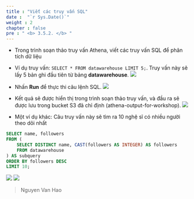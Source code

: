 ```yaml
---
title : "Viết các truy vấn SQL"
date :  "`r Sys.Date()`" 
weight : 2 
chapter : false
pre : " <b> 3.5.2. </b> "
---
```

- Trong trình soạn thảo truy vấn Athena, viết các truy vấn SQL để phân tích dữ liệu
- Ví dụ truy vấn: `SELECT * FROM datawarehouse LIMIT 5;`. Truy vấn này sẽ lấy 5 bản ghi đầu tiên từ bảng **datawarehouse**.
![](/images/3.implementation/3.5.query-data-with-aws-athena/3.5.2.write-sql-queries/write_query.png)

- Nhấn **Run** để thực thi câu lệnh SQL.
![](/images/3.implementation/3.5.query-data-with-aws-athena/3.5.2.write-sql-queries/run_query_result.png)

- Kết quả sẽ được hiển thị trong trình soạn thảo truy vấn, và đầu ra sẽ được lưu trong bucket S3 đã chỉ định (athena-output-for-workshop).
![](/images/3.implementation/3.5.query-data-with-aws-athena/3.5.2.write-sql-queries/output_saved_at_s3.png)

- Một ví dụ khác: Câu truy vấn này sẽ tìm ra 10 nghệ sĩ có nhiều người theo dõi nhất
```sql
SELECT name, followers
FROM (
    SELECT DISTINCT name, CAST(followers AS INTEGER) AS followers
    FROM datawarehouse
) AS subquery
ORDER BY followers DESC
LIMIT 10;
```

![](/images/3.implementation/3.5.query-data-with-aws-athena/3.5.2.write-sql-queries/query_top_10_artist.png)
![](/images/3.implementation/3.5.query-data-with-aws-athena/3.5.2.write-sql-queries/result_top_10_artist.png)

> Nguyen Van Hao